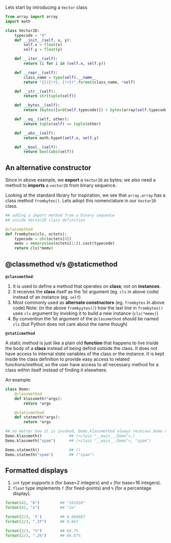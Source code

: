 Lets start by introducing a `Vector` class
```python
from array import array
import math

class Vector2D:
    typecode = "d"
    def __init__(self, x, y):
        self.x = float(x)
        self.y = float(y)

    def __iter__(self):
        return (i for i in (self.x, self.y))

    def __repr__(self):
        class_name = type(self).__name__
        return "{}({!r}, {!r})".format(class_name, *self)

    def __str__(self):
        return str(tuple(self))

    def __bytes__(self):
        return (bytes([ord(self.typecode)]) + bytes(array(self.typecode, self)))

    def __eq__(self, other):
        return tuple(self) == tuple(other)

    def __abs__(self):
        return math.hypot(self.x, self.y)

    def __bool__(self):
        return bool(abs(self))
```

## An alternative constructor

Since in above example, we **export** a `Vector2D` as bytes; 
we also need a method to **imports** a `vector2D` from binary sequence.

Looking at the standard library for inspiration, we see that `array.array`
has a class method `frombytes()`. Lets adopt this nomenclature in our `Vector2D` class.

```python
## adding a import method from a binary sequence
## inside Vector2D class definition

@classmethod
def frombytes(cls, octets):
    typecode = chr(octets[0])
    memv = memoryview(octets[1:]).cast(typecode)
    return cls(*memv)
```

## @classmethod v/s @staticmethod

**`@classmethod`**:

1. It is used to define a method that operates on **class**; not on **instances**.
2. It receives the **class** itself as the 1st argument (eg. `cls` in above code) 
instead of an instance (eg. `self`)
3. Most commonly used as **alternate constructors** (eg. `frombytes` in above code)
Note: (in the above `frombyytes()`) how the last line in `frombytes()` uses `cls` argument by invoking 
it to build a new instance (`cls(*memv)`)
4. By convention the 1st argument of the `@classmethod` should be named `cls` 
(but Python does not care about the name though)

**`@staticmethod`**

A static method is just like a plain old **function** that happens to live inside the body of a **class**
instead of being defind outside the class.
It does not have access to internal state variables of the class or the instance.
It is kept inside the class definition to provide easy access to related functions/method,
so the user have access to all necessary method for a class within itself instead of finding it elsewhere.

An example:
```python
class Demo:
    @classmethod
    def klassmeth(*args):
        return *args

    @staticmethod
    def statmeth(*args):
        return *args
```
```python
## no matter how it is invoked, Demo.klassmethod always receives Demo class as its 1st argument
Demo.klassmeth()            ## (<class "__main__.Demo">,)
Demo.klassmeth("spam")      ## (<class "__main__.Demo">, "spam")

Demo.statmeth()             ## ()
Demo.statmeth("spam")       ## ("spam")
```

## Formatted displays

1. `int` type supports `b` (for base=2 integers) and `x` (for base=16 integers).
2. `float` type implements `f` (for fixed-points) and `%` (for a percentage display).

```python
format(42, "b")         ## "101010"
format(42, "x")         ## "2a"

format(2/3, 'f')        ## 0.666667
format(2/3, ".3f")      ## 0.667

format(2/3, "%")        ## 66.7%
format(2/3, ".2%")      ## 66.67%
```
